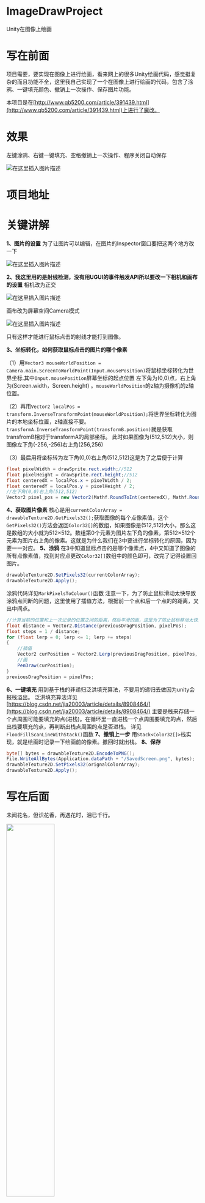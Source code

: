 # ImageDrawProject
 Unity在图像上绘画
# 写在前面
项目需要，要实现在图像上进行绘画，看来网上的很多Unity绘画代码，感觉挺复杂的而且功能不全，这里我自己实现了一个在图像上进行绘画的代码，包含了涂鸦、一键填充颜色、撤销上一次操作、保存图片功能。

本项目是在[http://www.qb5200.com/article/391439.html](http://www.qb5200.com/article/391439.html)上进行了魔改。

# 效果
左键涂鸦、右键一键填充、空格撤销上一次操作、程序关闭自动保存

![在这里插入图片描述](https://img-blog.csdnimg.cn/348bc32268704f4c8a5d9ef8a2ab004a.gif)

# 项目地址

# 关键讲解
**1、图片的设置**
为了让图片可以编辑，在图片的Inspector窗口要把这两个地方改一下

![在这里插入图片描述](https://img-blog.csdnimg.cn/ad3858bfb5e94685a287edbc6e688ebb.png)

**2、我这里用的是射线检测，没有用UGUI的事件触发API所以要改一下相机和画布的设置**
相机改为正交

![在这里插入图片描述](https://img-blog.csdnimg.cn/4605efc9c28a42fda2766e7f026c1d2b.png)

画布改为屏幕空间Camera模式

![在这里插入图片描述](https://img-blog.csdnimg.cn/76e8978851ee489e8508dc02f32914a4.png)

只有这样才能进行鼠标点击的射线才能打到图像。

**3、坐标转化，如何获取鼠标点击的图片的哪个像素**

（1）用`Vector3 mouseWorldPosition =  Camera.main.ScreenToWorldPoint(Input.mousePosition)`将鼠标坐标转化为世界坐标.其中`Input.mousePosition`屏幕坐标的起点位置 左下角为(0,0)点，右上角为(Screen.width，Screen.height) 。`mouseWorldPosition`的z轴为摄像机的z轴位置。

（2）再用`Vector2 localPos = transform.InverseTransformPoint(mouseWorldPosition);`将世界坐标转化为图片的本地坐标位置，z轴直接不要。`transformA.InverseTransformPoint(transformB.position)`就是获取transfromB相对于transformA的局部坐标。
此时如果图像为(512,512)大小，则图像左下角(-256,-256)右上角(256,256)

（3）最后用将坐标转为左下角(0,0)右上角(512,512)这是为了之后便于计算
```csharp
float pixelWidth = drawSprite.rect.width;//512
float pixelHeight = drawSprite.rect.height;//512
float centeredX = localPos.x + pixelWidth / 2;
float centeredY = localPos.y + pixelHeight / 2;
//左下角(0,0)右上角(512,512)
Vector2 pixel_pos = new Vector2(Mathf.RoundToInt(centeredX), Mathf.RoundToInt(centeredY));
```
**4、获取图片像素**
核心是用`currentColorArray = drawableTexture2D.GetPixels32();`获取图像的每个点像素值，这个`GetPixels32()`方法会返回`Color32[]`的数组，如果图像是(512,512)大小，那么这是数组的大小就为512×512。数组第0个元素为图片左下角的像素，第512×512个元素为图片右上角的像素。这就是为什么我们在3中要进行坐标转化的原因，因为要一一对应。
**5、涂鸦**
在3中知道鼠标点击的是哪个像素点，4中又知道了图像的所有点像素值，找到对应点更改`Color32[]`数组中的颜色即可，改完了记得设置回图片。
```csharp
drawableTexture2D.SetPixels32(currentColorArray);
drawableTexture2D.Apply();
```
涂鸦代码详见`MarkPixelsToColour()`函数
注意一下，为了防止鼠标滑动太快导致涂鸦点间断的问题，这里使用了插值方法，根据前一个点和后一个点的的距离，叉出中间点。
```csharp
//计算当前的位置和上一次记录的位置之间的距离，然后平滑的画，这是为了防止鼠标移动太快，画的点不连续
float distance = Vector2.Distance(previousDragPosition, pixelPos);
float steps = 1 / distance;
for (float lerp = 0; lerp <= 1; lerp += steps)
{
    //插值
    Vector2 curPosition = Vector2.Lerp(previousDragPosition, pixelPos, lerp);
    //画
    PenDraw(curPosition);
}
previousDragPosition = pixelPos;
```
**6、一键填充**
用到基于栈的非递归泛洪填充算法，不要用的递归去做因为unity会报栈溢出。
泛洪填充算法详见[https://blog.csdn.net/jia20003/article/details/8908464/](https://blog.csdn.net/jia20003/article/details/8908464/) 
主要是栈来存储一个点周围可能要填充的点(进栈)。在循环里一直进栈一个点周围要填充的点，然后出栈要填充的点，再判断出栈点周围的点是否进栈。
详见`FloodFillScanLineWithStack()`函数
**7、撤销上一步**
用`Stack<Color32[]>`栈实现，就是绘画时记录一下绘画前的像素。撤回时就出栈。
**8、保存**
```csharp
byte[] bytes = drawableTexture2D.EncodeToPNG();
File.WriteAllBytes(Application.dataPath + "/SavedScreen.png", bytes);
drawableTexture2D.SetPixels32(orignalColorArray);
drawableTexture2D.Apply();
```
# 写在后面
未闻花名，但识花香，再遇花时，泪已千行。

 <img src="https://img-blog.csdnimg.cn/061a89093fd1489184cadedf45ec0f76.jpeg" width="50%">
